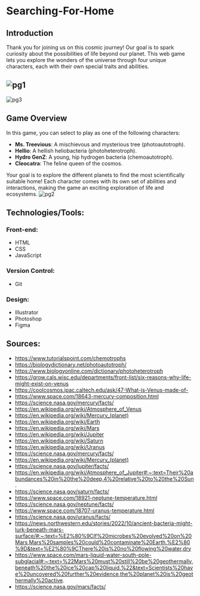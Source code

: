 # Searching-For-Home
## Introduction

Thank you for joining us on this cosmic journey! Our goal is to spark curiosity about the possibilities of life beyond our planet. This web game lets you explore the wonders of the universe through four unique characters, each with their own special traits and abilities.

![pg1](https://github.com/user-attachments/assets/f7206241-491f-4403-ab2b-940384b44ea6)
---
![pg3](https://github.com/user-attachments/assets/c16b711d-88cf-45b3-877c-0c5410c7896a)

## Game Overview
In this game, you can select to play as one of the following characters:

- **Ms. Treevious**: A mischievous and mysterious tree (photoautotroph).
- **Hellio**: A hellish heliobacteria (photoheterotroph).
- **Hydro GenZ**: A young, hip hydrogen bacteria (chemoautotroph).
- **Cleocatra**: The feline queen of the cosmos.

Your goal is to explore the different planets to find the most scientifically suitable home!
Each character comes with its own set of abilities and interactions, making the game an exciting exploration of life and ecosystems.
![pg2](https://github.com/user-attachments/assets/763d7886-9789-4eb4-85ff-d753451c2310)

## Technologies/Tools:
### Front-end:
- HTML
- CSS
- JavaScript

### Version Control: 
- Git

### Design: 
- Illustrator
- Photoshop
- Figma


## Sources:
- https://www.tutorialspoint.com/chemotrophs
- https://biologydictionary.net/photoautotroph/
- https://www.biologyonline.com/dictionary/photoheterotroph
- https://grow.cals.wisc.edu/departments/front-list/six-reasons-why-life-might-exist-on-venus
- https://coolcosmos.ipac.caltech.edu/ask/47-What-is-Venus-made-of-
- https://www.space.com/18643-mercury-composition.html
- https://science.nasa.gov/mercury/facts/
- https://en.wikipedia.org/wiki/Atmosphere_of_Venus
- https://en.wikipedia.org/wiki/Mercury_(planet)
- https://en.wikipedia.org/wiki/Earth
- https://en.wikipedia.org/wiki/Mars
- https://en.wikipedia.org/wiki/Jupiter
- https://en.wikipedia.org/wiki/Saturn
- https://en.wikipedia.org/wiki/Uranus
- https://science.nasa.gov/mercury/facts/
- https://en.wikipedia.org/wiki/Mercury_(planet)
- https://science.nasa.gov/jupiter/facts/
- https://en.wikipedia.org/wiki/Atmosphere_of_Jupiter#:~:text=Their%20abundances%20in%20the%20deep,4%20relative%20to%20the%20Sun.
- https://science.nasa.gov/saturn/facts/
- https://www.space.com/18921-neptune-temperature.html
- https://science.nasa.gov/neptune/facts/
- https://www.space.com/18707-uranus-temperature.html
- https://science.nasa.gov/uranus/facts/
- https://news.northwestern.edu/stories/2022/10/ancient-bacteria-might-lurk-beneath-mars-surface/#:~:text=%E2%80%9CIf%20microbes%20evolved%20on%20Mars,Mars%20samples%20could%20contaminate%20Earth.%E2%80%9D&text=%E2%80%9CThere%20is%20no%20flowing%20water,dry
- https://www.space.com/mars-liquid-water-south-pole-subglacial#:~:text=%22Mars%20must%20still%20be%20geothermally,beneath%20the%20ice%20cap%20liquid.%22&text=Scientists%20have%20uncovered%20further%20evidence,the%20planet%20is%20geothermally%20active.
- https://science.nasa.gov/mars/facts/


